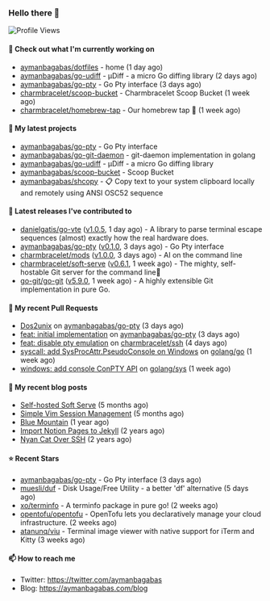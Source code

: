 ### Hello there 👋

![Profile Views](https://komarev.com/ghpvc/?username=aymanbagabas&label=PROFILE+VIEWS)

#### 👷 Check out what I'm currently working on

- [aymanbagabas/dotfiles](https://github.com/aymanbagabas/dotfiles) - home (1 day ago)
- [aymanbagabas/go-udiff](https://github.com/aymanbagabas/go-udiff) - µDiff - a micro Go diffing library (2 days ago)
- [aymanbagabas/go-pty](https://github.com/aymanbagabas/go-pty) - Go Pty interface (3 days ago)
- [charmbracelet/scoop-bucket](https://github.com/charmbracelet/scoop-bucket) - Charmbracelet Scoop Bucket (1 week ago)
- [charmbracelet/homebrew-tap](https://github.com/charmbracelet/homebrew-tap) - Our homebrew tap 🍺 (1 week ago)

#### 🌱 My latest projects

- [aymanbagabas/go-pty](https://github.com/aymanbagabas/go-pty) - Go Pty interface
- [aymanbagabas/go-git-daemon](https://github.com/aymanbagabas/go-git-daemon) - git-daemon implementation in golang
- [aymanbagabas/go-udiff](https://github.com/aymanbagabas/go-udiff) - µDiff - a micro Go diffing library
- [aymanbagabas/scoop-bucket](https://github.com/aymanbagabas/scoop-bucket) - Scoop Bucket
- [aymanbagabas/shcopy](https://github.com/aymanbagabas/shcopy) - 📋 Copy text to your system clipboard locally and remotely using ANSI OSC52 sequence

#### 🔭 Latest releases I've contributed to

- [danielgatis/go-vte](https://github.com/danielgatis/go-vte) ([v1.0.5](https://github.com/danielgatis/go-vte/releases/tag/v1.0.5), 1 day ago) - A library to parse terminal escape sequences (almost) exactly how the real hardware does.
- [aymanbagabas/go-pty](https://github.com/aymanbagabas/go-pty) ([v0.1.0](https://github.com/aymanbagabas/go-pty/releases/tag/v0.1.0), 3 days ago) - Go Pty interface
- [charmbracelet/mods](https://github.com/charmbracelet/mods) ([v1.0.0](https://github.com/charmbracelet/mods/releases/tag/v1.0.0), 3 days ago) - AI on the command line
- [charmbracelet/soft-serve](https://github.com/charmbracelet/soft-serve) ([v0.6.1](https://github.com/charmbracelet/soft-serve/releases/tag/v0.6.1), 1 week ago) - The mighty, self-hostable Git server for the command line🍦
- [go-git/go-git](https://github.com/go-git/go-git) ([v5.9.0](https://github.com/go-git/go-git/releases/tag/v5.9.0), 1 week ago) - A highly extensible Git implementation in pure Go.

#### 🔨 My recent Pull Requests

- [Dos2unix](https://github.com/aymanbagabas/go-pty/pull/7) on [aymanbagabas/go-pty](https://github.com/aymanbagabas/go-pty) (3 days ago)
- [feat: initial implementation](https://github.com/aymanbagabas/go-pty/pull/6) on [aymanbagabas/go-pty](https://github.com/aymanbagabas/go-pty) (3 days ago)
- [feat: disable pty emulation](https://github.com/charmbracelet/ssh/pull/7) on [charmbracelet/ssh](https://github.com/charmbracelet/ssh) (4 days ago)
- [syscall: add SysProcAttr.PseudoConsole on Windows](https://github.com/golang/go/pull/62710) on [golang/go](https://github.com/golang/go) (1 week ago)
- [windows: add console ConPTY API](https://github.com/golang/sys/pull/175) on [golang/sys](https://github.com/golang/sys) (1 week ago)

#### 📜 My recent blog posts

- [Self-hosted Soft Serve](https://aymanbagabas.com/blog/2023/04/28/self-hosted-soft-serve.html) (5 months ago)
- [Simple Vim Session Management](https://aymanbagabas.com/blog/2023/04/13/simple-vim-session-management.html) (5 months ago)
- [Blue Mountain](https://aymanbagabas.com/blog/2022/06/02/blue-mountain.html) (1 year ago)
- [Import Notion Pages to Jekyll](https://aymanbagabas.com/blog/2022/03/29/import-notion-pages-to-jekyll.html) (2 years ago)
- [Nyan Cat Over SSH](https://aymanbagabas.com/blog/2022/03/25/nyan-cat-over-ssh.html) (2 years ago)

#### ⭐ Recent Stars

- [aymanbagabas/go-pty](https://github.com/aymanbagabas/go-pty) - Go Pty interface (3 days ago)
- [muesli/duf](https://github.com/muesli/duf) - Disk Usage/Free Utility - a better &#39;df&#39; alternative (5 days ago)
- [xo/terminfo](https://github.com/xo/terminfo) - A terminfo package in pure go! (2 weeks ago)
- [opentofu/opentofu](https://github.com/opentofu/opentofu) - OpenTofu lets you declaratively manage your cloud infrastructure. (2 weeks ago)
- [atanunq/viu](https://github.com/atanunq/viu) - Terminal image viewer with native support for iTerm and Kitty (3 weeks ago)

#### 📫 How to reach me

- Twitter: https://twitter.com/aymanbagabas
- Blog: https://aymanbagabas.com/blog
